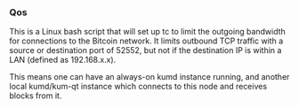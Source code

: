 ### Qos ###

This is a Linux bash script that will set up tc to limit the outgoing bandwidth for connections to the Bitcoin network. It limits outbound TCP traffic with a source or destination port of 52552, but not if the destination IP is within a LAN (defined as 192.168.x.x).

This means one can have an always-on kumd instance running, and another local kumd/kum-qt instance which connects to this node and receives blocks from it.
